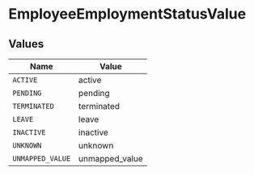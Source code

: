 # EmployeeEmploymentStatusValue


## Values

| Name             | Value            |
| ---------------- | ---------------- |
| `ACTIVE`         | active           |
| `PENDING`        | pending          |
| `TERMINATED`     | terminated       |
| `LEAVE`          | leave            |
| `INACTIVE`       | inactive         |
| `UNKNOWN`        | unknown          |
| `UNMAPPED_VALUE` | unmapped_value   |